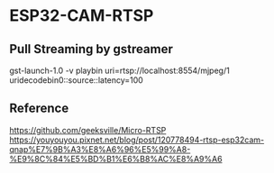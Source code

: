 # ESP32-CAM-RTSP
## 

## Pull Streaming by gstreamer
gst-launch-1.0 -v playbin uri=rtsp://localhost:8554/mjpeg/1 uridecodebin0::source::latency=100


## Reference
https://github.com/geeksville/Micro-RTSP  
https://youyouyou.pixnet.net/blog/post/120778494-rtsp-esp32cam-qnap%E7%9B%A3%E8%A6%96%E5%99%A8-%E9%8C%84%E5%BD%B1%E6%B8%AC%E8%A9%A6  

